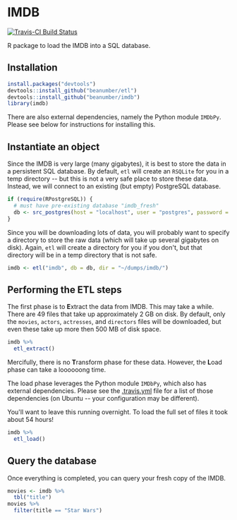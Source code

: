 # IMDB

[![Travis-CI Build Status](https://travis-ci.org/beanumber/imdb.svg?branch=master)](https://travis-ci.org/beanumber/imdb)

R package to load the IMDB into a SQL database. 

## Installation


```r
install.packages("devtools")
devtools::install_github("beanumber/etl")
devtools::install_github("beanumber/imdb")
library(imdb)
```

There are also external dependencies, namely the Python module `IMDbPy`. Please see below for instructions for installing this. 

## Instantiate an object

Since the IMDB is very large (many gigabytes), it is best to store the data in a persistent SQL database. By default, `etl` will create an `RSQLite` for you in a temp directory -- but this is not a very safe place to store these data. Instead, we will connect to an existing (but empty) PostgreSQL database. 


```r
if (require(RPostgreSQL)) {
  # must have pre-existing database "imdb_fresh"
  db <- src_postgres(host = "localhost", user = "postgres", password = "postgres", dbname = "imdb_fresh")
}
```

Since you will be downloading lots of data, you will probably want to specify a directory to store the raw data (which will take up several gigabytes on disk). Again, `etl` will create a directory for you if you don't, but that directory will be in a temp directory that is not safe. 


```r
imdb <- etl("imdb", db = db, dir = "~/dumps/imdb/")
```

## Performing the ETL steps

The first phase is to **E**xtract the data from IMDB. This may take a while. There are 49 files that take up approximately 2 GB on disk. By default, only the `movies`, `actors`, `actresses`, and `directors` files will be downloaded, but even these take up more then 500 MB of disk space. 


```r
imdb %>%
  etl_extract()
```

Mercifully, there is no **T**ransform phase for these data. However, the **L**oad phase can take a loooooong time. 

The load phase leverages the Python module `IMDbPy`, which also has external dependencies. Please see the [.travis.yml](https://github.com/beanumber/imdb/blob/master/.travis.yml) file for a list of those dependencies (on Ubuntu -- your configuration may be different). 

You'll want to leave this running overnight. To load the full set of files it took about 54 hours!


```r
imdb %>%
  etl_load()
```

## Query the database

Once everything is completed, you can query your fresh copy of the IMDB.


```r
movies <- imdb %>%
  tbl("title")
movies %>%
  filter(title == "Star Wars")
```
